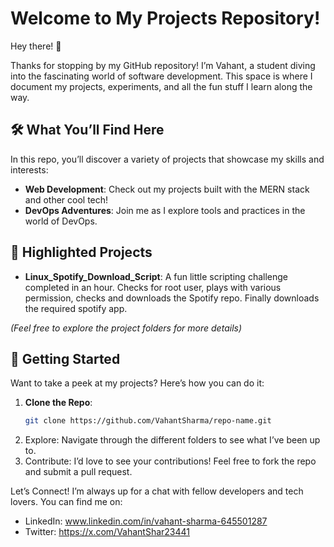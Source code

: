 # Welcome to My Projects Repository!

Hey there! 👋

Thanks for stopping by my GitHub repository! I’m Vahant, a student diving into the fascinating world of software development. This space is where I document my projects, experiments, and all the fun stuff I learn along the way.

## 🛠️ What You’ll Find Here

In this repo, you’ll discover a variety of projects that showcase my skills and interests:

- **Web Development**: Check out my projects built with the MERN stack and other cool tech!
- **DevOps Adventures**: Join me as I explore tools and practices in the world of DevOps.

## 🌟 Highlighted Projects

- **Linux_Spotify_Download_Script**: A fun little scripting challenge completed in an hour. Checks for root user, plays with various permission, checks and downloads the Spotify repo. Finally downloads the required spotify app. 

*(Feel free to explore the project folders for more details)*

## 📜 Getting Started

Want to take a peek at my projects? Here’s how you can do it:

1. **Clone the Repo**:
   ```bash
   git clone https://github.com/VahantSharma/repo-name.git
2. Explore: Navigate through the different folders to see what I’ve been up to.
3. Contribute: I’d love to see your contributions! Feel free to fork the repo and submit a pull request.

Let’s Connect!
I’m always up for a chat with fellow developers and tech lovers. You can find me on:

- LinkedIn: www.linkedin.com/in/vahant-sharma-645501287
- Twitter: https://x.com/VahantShar23441

